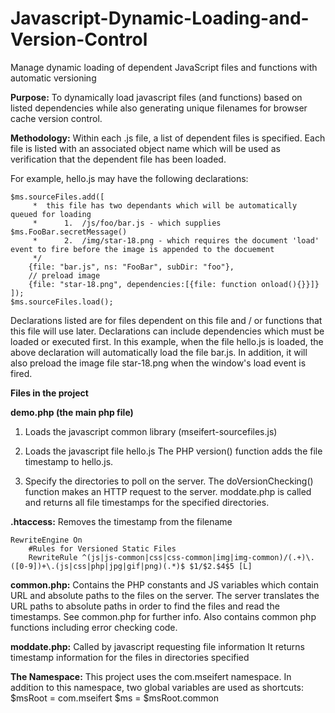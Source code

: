 # Javascript-Dynamic-Loading-and-Version-Control
Manage dynamic loading of dependent JavaScript files and functions with automatic versioning

**Purpose:**
To dynamically load javascript files (and functions) based on listed dependencies while also generating unique filenames for browser cache version control.

**Methodology:**
Within each .js file, a list of dependent files is specified. Each file is listed with an associated object name which will be used as verification that the dependent file has been loaded.

For example, hello.js may have the following declarations:

    $ms.sourceFiles.add([
         *	this file has two dependants which will be automatically queued for loading
         *	    1.	/js/foo/bar.js - which supplies $ms.FooBar.secretMessage()
         *	    2.	/img/star-18.png - which requires the document 'load' event to fire before the image is appended to the docuement
         */
        {file: "bar.js", ns: "FooBar", subDir: "foo"},
        // preload image
        {file: "star-18.png", dependencies:[{file: function onload(){}}]}
    ]);
    $ms.sourceFiles.load();

Declarations listed are for files dependent on this file and / or functions that this file will use later. Declarations can include dependencies which must be loaded or executed first. In this example, when the file hello.js is loaded, the above declaration will automatically load the file bar.js. In addition, it will also preload the image file star-18.png when the window's load event is fired.

<b>Files in the project</b>

<b>demo.php (the main php file)</b>
1) Loads the javascript common library (mseifert-sourcefiles.js)
2) Loads the javascript file hello.js
The PHP version() function adds the file timestamp to hello.js.

    <script src="<?php echo version(STATIC_JS_COMMON, 'hello.js') ?>"></script>

3) Specify the directories to poll on the server. 
The doVersionChecking() function makes an HTTP request to the server.
moddate.php is called and returns all file timestamps for the specified directories.

    <script>
        sourceFiles.doVersionChecking([
            // specify url of directories to read modification timestamps for
            $ms.STATIC_JS_COMMON
        ]);
    </script>   

**.htaccess:**
    Removes the timestamp from the filename

    RewriteEngine On
        #Rules for Versioned Static Files
        RewriteRule ^(js|js-common|css|css-common|img|img-common)/(.+)\.([0-9])+\.(js|css|php|jpg|gif|png)(.*)$ $1/$2.$4$5 [L]

**common.php:**
    Contains the PHP constants and JS variables which contain URL and absolute paths to the files on the server.
    The server translates the URL paths to absolute paths in order to find the files and read the timestamps. 
    See common.php for further info.
    Also contains common php functions including error checking code.

**moddate.php:**
    Called by javascript requesting file information
    It returns timestamp information for the files in directories specified

**The Namespace:**
    This project uses the com.mseifert namespace. In addition to this namespace, two global variables are used as shortcuts:
    $msRoot = com.mseifert
    $ms = $msRoot.common
